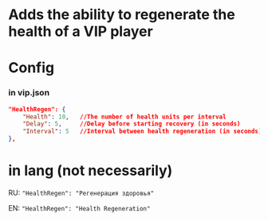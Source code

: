 # Adds the ability to regenerate the health of a VIP player

# Config

### in vip.json
```json
"HealthRegen": { 
	"Health": 10,  	//The number of health units per interval
	"Delay": 5,		//Delay before starting recovery (in seconds)
	"Interval": 5 	//Interval between health regeneration (in seconds)
},
```

# in lang (not necessarily)

RU: `"HealthRegen": "Регенерация здоровья"`

EN: `"HealthRegen": "Health Regeneration"`